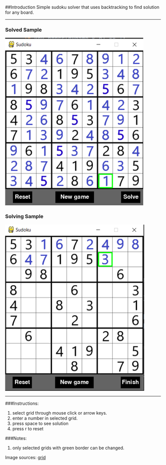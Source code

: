 ##Introduction
Simple sudoku solver that uses backtracking to find solution for
any board.

---

### Solved Sample
![Alt text](assets/solved_sample.png?raw=true "Solved Sample image")

### Solving Sample
![Alt text](assets/solving_sample.png?raw=true "Solving Sample image")

***

###Instructions:
1. select grid through mouse click or arrow keys.
2. enter a number in selected grid.
3. press space to see solution
4. press r to reset

###Notes:
1. only selected grids with green border can be changed.


Image sources:
[grid](https://www.sudoku.4thewww.com/Grids/grid.jpg)
